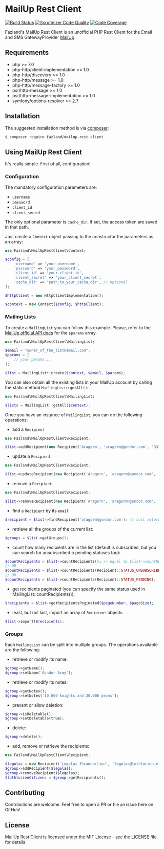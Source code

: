 MailUp Rest Client
==================

[![Build Status](https://travis-ci.org/fazland/mailup-rest-client.svg?branch=master)](https://travis-ci.org/fazland/mailup-rest-client) [![Scrutinizer Code Quality](https://scrutinizer-ci.com/g/fazland/mailup-rest-client/badges/quality-score.png?b=master)](https://scrutinizer-ci.com/g/fazland/mailup-rest-client/?branch=master) [![Code Coverage](https://scrutinizer-ci.com/g/fazland/mailup-rest-client/badges/coverage.png?b=master)](https://scrutinizer-ci.com/g/fazland/mailup-rest-client/?branch=master)

Fazland's MailUp Rest Client is an unofficial PHP Rest Client for the Email and SMS GatewayProvider [MailUp](http://www.mailup.com). 

Requirements
------------
- php >= 7.0
- php-http/client-implementation >= 1.0
- php-http/discovery >= 1.0
- php-http/message >= 1.0
- php-http/message-factory >= 1.0
- psr/http-message >= 1.0
- psr/http-message-implementation >= 1.0
- symfony/options-resolver >= 2.7

Installation
------------
The suggested installation method is via [composer](https://getcomposer.org/):

```sh
$ composer require fazland/mailup-rest-client
```

Using MailUp Rest Client
------------------------
It's really simple. First of all, configuration!

### Configuration
The mandatory configuration parameters are:
- `username`
- `password`
- `client_id`
- `client_secret`

The only optional parameter is `cache_dir`. If set, the access token are saved in that path.

Just create a `Context` object passing to the constructor the parameters as an array:

```php
use Fazland\MailUpRestClient\Context;

$config = [
    'username' => 'your_username',
    'password' => 'your_password',
    'client_id' => 'your_client_id',
    'client_secret' => 'your_client_secret',
    'cache_dir' => 'path_to_your_cache_dir', // Optional
];

$httpClient = new HttpClientImplementation();

$context = new Context($config, $httpClient);
```

### Mailing Lists
To create a `MailingList` you can follow this example. Please, refer to the [MailUp official API docs](http://help.mailup.com/display/mailupapi/Manage+Lists+and+Groups#ManageListsandGroups-CreateList) for the `$params` array.

```php
use Fazland\MailUpRestClient\MailingList;

$email = "owner_of_the_list@email.com";
$params = [
    // your params...
];

$list = MailingList::create($context, $email, $params);
```

You can also obtain all the existing lists in your MailUp account by calling the static method `MailingList::getAll()`:

```php
use Fazland\MailUpRestClient\MailingList;

$lists = MailingList::getAll($context);
```

Once you have an instance of `MailingList`, you can do the following operations:
- add a `Recipient`
```php
use Fazland\MailUpRestClient\Recipient;

$list->addRecipient(new Recipient('Aragorn', 'aragorn@gondor.com', '3333333333', '+39'));
```
- update a `Recipient`
```php
use Fazland\MailUpRestClient\Recipient;

$list->updateRecipient(new Recipient('Aragorn', 'aragorn@gondor.com', '3334444444', '+39'));
```
- remove a `Recipient`
```php
use Fazland\MailUpRestClient\Recipient;

$list->removeRecipient(new Recipient('Aragorn', 'aragorn@gondor.com', '3333333333', '+39'));
```
- find a `Recipient` by its `email`
```php
$recipient = $list->findRecipient('aragorn@gondor.com'); // null returned if current email was not found
```
- retrieve all the groups of the current list:
```php
$groups = $list->getGroups();
```
- count how many recipients are in the list (default is subscribed, but you can search for unsubscribed o pending statuses too):
```php
$countRecipients = $list->countRecipients(); // equal to $list->countRecipients(Recipient::STATUS_SUBSCRIBED);
// OR
$countRecipients = $list->countRecipients(Recipient::STATUS_UNSUBSCRIBED);
// OR
$countRecipients = $list->countRecipients(Recipient::STATUS_PENDING);
```
- get recipients paginated (you can specify the same status used in MailingList::countRecipients()):
```php
$recipients = $list->getRecipientsPaginated($pageNumber, $pageSize);
```
- least, but not last, import an array of `Recipient` objects:
```php
$list->import($recipients);
```

### Groups
Each `MailingList` can be split into multiple groups. The operations available are the following:
- retrieve or modify its name:
```php
$group->getName();
$group->setName('Gondor Army');
```
- retrieve or modify its notes:
```php
$group->getNotes();
$group->setNotes('10.000 knights and 20.000 peons');
```
- prevent or allow deletion:
```php
$group->isDeletable();
$group->setDeletable(true);
```
- delete:
```php
$group->delete();
```
- add, remove or retrieve the recipients:
```php
use Fazland\MailUpRestClient\Recipient;

$legolas = new Recipient('Legolas Thranduilion', 'legolas@lothlorien.elf', '3334444444', '+39');
$group->addRecipient($legolas);
$group->removeRecipient($legolas);
$lothlorienCitizens = $group->getRecipients();
```

Contributing
------------
Contributions are welcome. Feel free to open a PR or file an issue here on GitHub!

License
-------
MailUp Rest Client is licensed under the MIT License - see the [LICENSE](https://github.com/fazland/mailup-rest-client/blob/master/LICENSE) file for details
